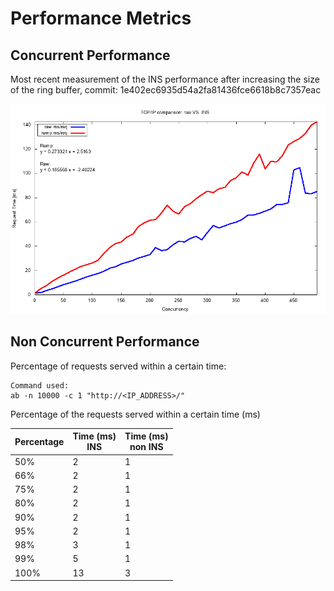 # Performance Metrics

## Concurrent Performance

Most recent measurement of the INS performance after increasing the size of the ring buffer, commit: 1e402ec6935d54a2fa81436fce6618b8c7357eac

![./images/raw_vs_rump_3_13_2019.png](./images/raw_vs_rump_3_13_2019.png)

## Non Concurrent Performance

Percentage of requests served within a certain time:

```
Command used:
ab -n 10000 -c 1 "http://<IP_ADDRESS>/"
```
Percentage of the requests served within a certain time (ms)

| Percentage | Time (ms) <br> INS | Time (ms) <br> non INS |
| ---------- | ------------------ | -----------------------|
| 50%        | 2                 | 1                      |
| 66%        | 2                 | 1                      |
| 75%        | 2                 | 1                      |
| 80%        | 2                 | 1                      |
| 90%        | 2                 | 1                      |
| 95%        | 2                 | 1                      |
| 98%        | 3                 | 1                      |
| 99%        | 5                 | 1                      |
| 100%       | 13                | 3                      |

